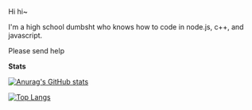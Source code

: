 Hi hi~

I'm a high school dumbsht who knows how to code in node.js, c++, and javascript.

Please send help

**Stats**

[![Anurag's GitHub stats](https://github-readme-stats.vercel.app/api?username=ViieDesune-RairuuDesu&show_icons=true&theme=tokyonight)](https://github.com/anuraghazra/github-readme-stats)

[![Top Langs](https://github-readme-stats.vercel.app/api/top-langs/?username=ViieDesune-RairuuDesu&layout=compact&theme=tokyonight)](https://github.com/anuraghazra/github-readme-stats)
